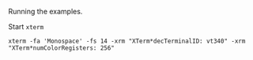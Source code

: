 
Running the examples.

Start `xterm`
```
xterm -fa 'Monospace' -fs 14 -xrm "XTerm*decTerminalID: vt340" -xrm "XTerm*numColorRegisters: 256"
```

